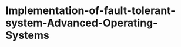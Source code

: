 Implementation-of-fault-tolerant-system-Advanced-Operating-Systems
==================================================================
